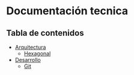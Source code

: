 # Documentación tecnica
## Tabla de contenidos   
-  [Arquitectura](/documentation/prueba)
    - [Hexagonal](/documentation/arquitectura/hexagonal)
- [Desarrollo](/documentation/prueba)
    - [Git](/documentation/prueba)